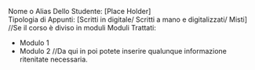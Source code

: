 Nome o Alias Dello Studente: [Place Holder]\
Tipologia di Appunti: [Scritti in digitale/ Scritti a mano e digitalizzati/ Misti]\
//Se il corso è diviso in moduli
Moduli Trattati:
- Modulo 1
- Modulo 2
//Da qui in poi potete inserire qualunque informazione ritenitate necessaria.
